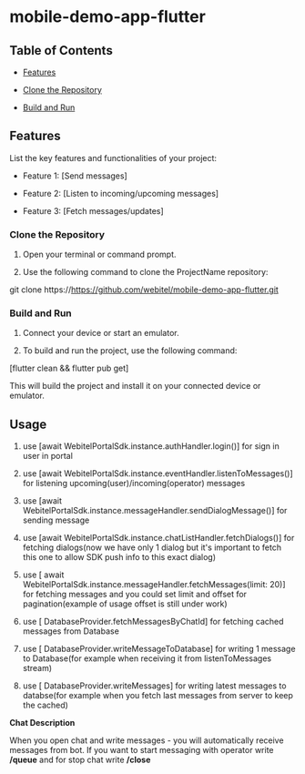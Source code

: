 # mobile-demo-app-flutter

## Table of Contents

- [Features](#features)

- [Clone the Repository](#clone-the-repository)

- [Build and Run](#build-and-run)

## Features

List the key features and functionalities of your project:

- Feature 1: [Send messages]

- Feature 2: [Listen to incoming/upcoming messages]

- Feature 3: [Fetch messages/updates]

### Clone the Repository

1. Open your terminal or command prompt.

2. Use the following command to clone the ProjectName repository:

git clone https://https://github.com/webitel/mobile-demo-app-flutter.git

### Build and Run

1. Connect your device or start an emulator.

2. To build and run the project, use the following command:

[flutter clean && flutter pub get]

This will build the project and install it on your connected device or emulator.

## Usage

1. use [await WebitelPortalSdk.instance.authHandler.login()] for sign in user in portal

2. use [await WebitelPortalSdk.instance.eventHandler.listenToMessages()] for listening upcoming(user)/incoming(operator)
   messages

3. use [await WebitelPortalSdk.instance.messageHandler.sendDialogMessage()] for sending message

4. use [await WebitelPortalSdk.instance.chatListHandler.fetchDialogs()] for fetching dialogs(now we have only 1 dialog
   but it's important to fetch this one to allow SDK push info to this exact dialog)

5. use [ await WebitelPortalSdk.instance.messageHandler.fetchMessages(limit: 20)] for fetching messages and you could
   set limit and offset for pagination(example of usage offset is still under work)

6. use [ DatabaseProvider.fetchMessagesByChatId] for fetching cached messages from Database

7. use [ DatabaseProvider.writeMessageToDatabase] for writing 1 message to Database(for example when receiving it from
   listenToMessages stream)

8. use [ DatabaseProvider.writeMessages] for writing latest messages to databse(for example when you fetch last messages
   from server to keep the cached)

**Chat Description**

When you open chat and write messages - you will automatically receive messages from bot. If you want to start messaging
with operator write **/queue** and for stop chat write **/close**